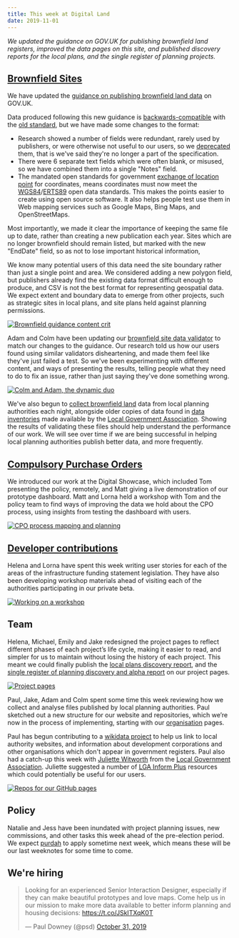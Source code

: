 ```yaml
---
title: This week at Digital Land
date: 2019-11-01
---
```


_We updated the guidance on GOV.UK for publishing brownfield land registers, improved the data pages on this site, and published discovery reports for the local plans, and the single register of planning projects._

## [Brownfield Sites](https://digital-land.github.io/project/brownfield-sites/)

We have updated the [guidance on publishing brownfield land data](https://www.gov.uk/government/publications/brownfield-land-registers-data-standard/publish-your-brownfield-land-data) on GOV.UK.

Data produced following this new guidance is [backwards-compatible](https://en.wikipedia.org/wiki/Backward_compatibility) with the [old standard](https://assets.publishing.service.gov.uk/government/uploads/system/uploads/attachment_data/file/653657/BrownfieldLandRegisters_-_DataStandard.pdf), but we have made some changes to the format:

* Research showed a number of fields were redundant, rarely used by publishers, or were otherwise not useful to our users, so we [deprecated](https://en.wikipedia.org/wiki/Deprecation#Software_deprecation) them, that is we've said they're no longer a part of the specification.
* There were 6 separate text fields which were often blank, or misused, so we have combined them into a single "Notes" field.
* The mandated open standards for government [exchange of location point](https://www.gov.uk/government/publications/open-standards-for-government/exchange-of-location-point) for coordinates, means coordinates must now meet the [WGS84](https://en.wikipedia.org/wiki/World_Geodetic_System)/[ERTS89](https://en.wikipedia.org/wiki/European_Terrestrial_Reference_System_1989) open data standards. This makes the points easier to create using open source software. It also helps people test use them in Web mapping services such as Google Maps, Bing Maps, and OpenStreetMaps.

Most importantly, we made it clear the importance of keeping the same file up to date, rather than creating a new publication each year.
Sites which are no longer brownfield should remain listed, but marked with the new "EndDate" field, so as not to lose important historical information, 

We know many potential users of this data need the site boundary rather than just a single point and area. We considered adding a new polygon field, but publishers already find the existing data format difficult enough to produce, and CSV is not the best format for representing geospatial data. We expect extent and boundary data to emerge from other projects, such as strategic sites in local plans, and site plans held against planning permissions.

<a data-flickr-embed="true" href="https://www.flickr.com/photos/182343195@N08/48996059161/in/dateposted-public/" title="Brownfield guidance content crit"><img src="https://live.staticflickr.com/65535/48996059161_90882d9342_c.jpg" alt="Brownfield guidance content crit"></a>

Adam and Colm have been updating our [brownfield site data validator](http://brownfield-sites-validator.herokuapp.com/) to match our changes to the guidance. Our research told us how our users found using similar validators disheartening, and made them feel like they've just failed a test. So we've been experimenting with different content, and ways of presenting the results, telling people what they need to do to fix an issue, rather than just saying they've done something wrong.

<a data-flickr-embed="true" href="https://www.flickr.com/photos/psd/48980962116/in/album-72157703657907285/" title="Colm and Adam, the dynamic duo"><img src="https://live.staticflickr.com/65535/48980962116_aa95091bf0_c.jpg" alt="Colm and Adam, the dynamic duo"></a>

We've also begun to [collect brownfield land](https://github.com/digital-land/brownfield-sites-collection) data from local planning authorities each night, alongside older copies of data found in [data inventories](https://datasets.opendata.esd.org.uk/?filter=brownfield) made available by the [Local Government Association](https://www.local.gov.uk/).  Showing the results of validating these files should help understand the performance of our work. We will see over time if we are being successful in helping local planning authorities publish better data, and more frequently.

## [Compulsory Purchase Orders](https://digital-land.github.io/project/compulsory-purchase-orders/)
We introduced our work at the Digital Showcase, which included Tom presenting the policy, remotely, and Matt giving a live demonstration of our prototype dashboard.
Matt and Lorna held a workshop with Tom and the policy team to find ways of improving the data we hold about the CPO process, using insights from testing the dashboard with users.

<a href="https://www.flickr.com/photos/psd/48980296578/in/album-72157703657907285/" title="CPO process mapping and planning"><img src="https://live.staticflickr.com/65535/48980296578_1e4cc9b42f_c.jpg" alt="CPO process mapping and planning"></a>

## [Developer contributions](https://digital-land.github.io/project/developer-contributions/)
Helena and Lorna have spent this week writing user stories for each of the areas of the infrastructure funding statement legislation. They have also been developing workshop materials ahead of visiting each of the authorities participating in our private beta. 

<a href="https://www.flickr.com/photos/psd/48997609982/in/dateposted/" title="Working on a workshop"><img src="https://live.staticflickr.com/65535/48997609982_5ef0782a7a_c.jpg" alt="Working on a workshop"></a>

## Team

Helena, Michael, Emily and Jake redesigned the project pages to reflect different phases of each project’s life cycle, making it easier to read, and simpler for us to maintain without losing the history of each project.  This meant we could finally publish the [local plans discovery report](https://digital-land.github.io/project/local-plans/discovery), and the [single register of planning discovery and alpha report](https://digital-land.github.io/project/single-register-of-planning/discovery/) on our project pages.

<a href="https://www.flickr.com/photos/psd/48997625782/in/photostream/" title="Project pages"><img src="https://live.staticflickr.com/65535/48997625782_9cd878f398_c.jpg" alt="Project pages"></a>

Paul, Jake, Adam and Colm spent some time this week reviewing how we collect and analyse files published by local planning authorities. Paul sketched out a new structure for our website and repositories, which we’re now in the process of implementing, starting with our [organisation](https://digital-land.github.io/organisation/) pages.

Paul has begun contributing to a [wikidata project](https://www.wikidata.org/wiki/Wikidata_talk:WikiProject_UK_and_Ireland/adm/England) to help us link to local authority websites, and information about development corporations and other organisations which don't appear in government registers.
Paul also had a catch-up this week with [Juliette Witworth](https://twitter.com/juliet_w) from the [Local Government Association](https://www.local.gov.uk/).
Juliette suggested a number of [LGA Inform Plus](https://api.esd.org.uk/introduction) resources which could potentially be useful for our users.

<a data-flickr-embed="true" href="https://www.flickr.com/photos/psd/48994693023/in/dateposted/" title="Repos for our GitHub pages"><img src="https://live.staticflickr.com/65535/48994693023_09849abd7d_c.jpg" alt="Repos for our GitHub pages"></a>

## Policy

Natalie and Jess have been inundated with project planning issues, new commissions, and other tasks this week ahead of the pre-election period.
We expect [purdah](https://www.gov.uk/government/publications/election-guidance-for-civil-servants) to apply sometime next week,
which means these will be our last weeknotes for some time to come.

## We're hiring

<blockquote class="twitter-tweet"><p lang="en" dir="ltr">Looking for an experienced Senior Interaction Designer, especially if they can make beautiful prototypes and love maps. Come help us in our mission to make more data available to better inform planning and housing decisions: <a href="https://t.co/JSkITXqK0T">https://t.co/JSkITXqK0T</a></p>&mdash; Paul Downey (@psd) <a href="https://twitter.com/psd/status/1189864828837486592?ref_src=twsrc%5Etfw">October 31, 2019</a></blockquote> <script async src="https://platform.twitter.com/widgets.js" charset="utf-8"></script>

